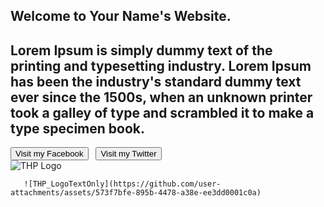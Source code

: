<!DOCTYPE html>
<html>
    <head>
        <title>Your Name's Website</title>
        <link rel="stylesheet"
            href="https://cdn.jsdelivr.net/npm/bulma@0.9.2/css/bulma.min.css">
        <meta name="viewport" content="width=device-width, initial-scale=1">
    </head>
<body>
    <section class="hero is-fullheight is-dark">
        <div class="hero-body">
            <div class="container">
            <div class="columns is-vcentered is-centered">
                <div class="column is-6">
                    <div class="block">
                        <h1 class="title is-2">Welcome to Your Name's Website.</h1>
                    </div>
                    <div class="block">
                        <h2 class="subtitle">Lorem Ipsum is simply dummy text of the printing and typesetting industry. Lorem Ipsum has been the industry's standard dummy text ever since the 1500s, when an unknown printer took a galley of type and scrambled it to make a type specimen book.<br>
                        </h2>
                    </div>
                    <div class="block buttons">
                        <a href="https://facebook.com/"><button class="button is-white is-outlined">Visit my Facebook</button></a> &nbsp;
                        <a href="https://twitter.com/"><button class="button is-white is-outlined">Visit my Twitter</button></a>
                    </div>
                </div>
            </div>
            </div>
        </div>
    </section>
    <img src="https://github.com/user-attachments/assets/573f7bfe-895b-4478-a38e-ee3dd0001c0a" alt="THP Logo">
</body>
 
       ![THP_LogoTextOnly](https://github.com/user-attachments/assets/573f7bfe-895b-4478-a38e-ee3dd0001c0a)
</html>

